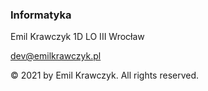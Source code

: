 ### Informatyka

Emil Krawczyk 1D LO III Wrocław

dev@emilkrawczyk.pl

© 2021 by Emil Krawczyk. All rights reserved.
